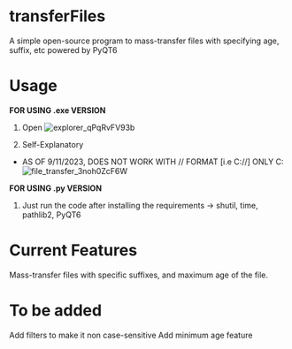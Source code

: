 # transferFiles
A simple open-source program to mass-transfer files with specifying age, suffix, etc powered by PyQT6

# Usage

**FOR USING .exe VERSION**

1. Open
![explorer_qPqRvFV93b](https://github.com/pipTyrannical/transferFiles/assets/144415863/53a2bf2f-8b63-4773-ad23-94809fa7a3ee)


2. Self-Explanatory 
* AS OF 9/11/2023, DOES NOT WORK WITH // FORMAT [i.e C://] ONLY C:\
![file_transfer_3noh0ZcF6W](https://github.com/pipTyrannical/transferFiles/assets/144415863/317b948d-420d-4eb3-b83d-4e133a88061b)



**FOR USING .py VERSION**

1. Just run the code after installing the requirements
-> shutil, time, pathlib2, PyQT6


# Current Features
Mass-transfer files with specific suffixes, and maximum age of the file.


# To be added
Add filters to make it non case-sensitive 
Add minimum age feature
